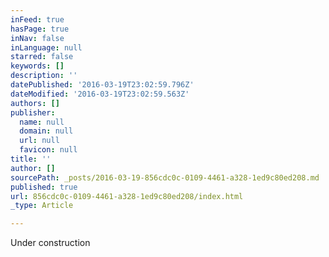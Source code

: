 ```yaml
---
inFeed: true
hasPage: true
inNav: false
inLanguage: null
starred: false
keywords: []
description: ''
datePublished: '2016-03-19T23:02:59.796Z'
dateModified: '2016-03-19T23:02:59.563Z'
authors: []
publisher:
  name: null
  domain: null
  url: null
  favicon: null
title: ''
author: []
sourcePath: _posts/2016-03-19-856cdc0c-0109-4461-a328-1ed9c80ed208.md
published: true
url: 856cdc0c-0109-4461-a328-1ed9c80ed208/index.html
_type: Article

---
```

Under construction